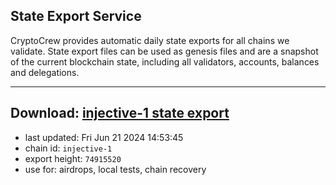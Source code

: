 ## State Export Service
CryptoCrew provides automatic daily state exports for all chains we validate. State export files can be used as genesis files and are a snapshot of the current blockchain state, including all validators, accounts, balances and delegations.

---
**Download: [injective-1 state export](https://dl-eu2.ccvalidators.com/SERVICE/injective/injective-1_export_74915520.json)**
---

- last updated: Fri Jun 21 2024 14:53:45
- chain id: `injective-1`
- export height: `74915520`
- use for: airdrops, local tests, chain recovery
